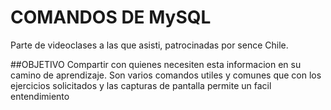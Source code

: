 # COMANDOS DE MySQL
Parte de videoclases a las que asisti, patrocinadas por sence Chile.

##OBJETIVO
Compartir con quienes necesiten esta informacion en su camino de aprendizaje. Son varios comandos utiles y comunes que con los ejercicios
solicitados y las capturas de pantalla permite un facil entendimiento

